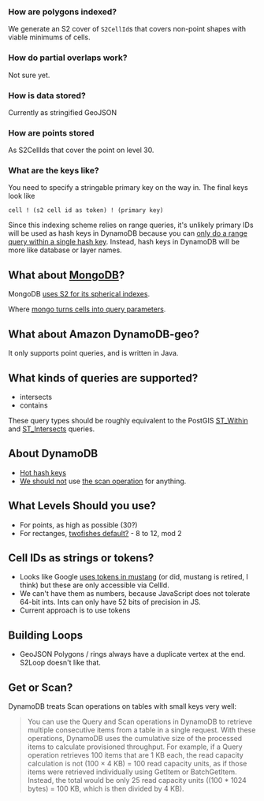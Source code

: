 ### How are polygons indexed?

We generate an S2 cover of `S2CellId`s that covers non-point shapes with viable minimums of cells.

### How do partial overlaps work?

Not sure yet.

### How is data stored?

Currently as stringified GeoJSON

### How are points stored

As S2CellIds that cover the point on level 30.

### What are the keys like?

You need to specify a stringable primary key on the way in. The final keys look like

    cell ! (s2 cell id as token) ! (primary key)

Since this indexing scheme relies on range queries, it's unlikely primary IDs
will be used as hash keys in DynamoDB because you
can [only do a range query within a single hash key](http://0x74696d.com/posts/falling-in-and-out-of-love-with-dynamodb-part-ii/).
Instead, hash keys in DynamoDB will be more like database or layer names.

## What about [MongoDB](http://www.mongodb.org/)?

MongoDB [uses S2 for its spherical indexes](http://blog.mongodb.org/post/50984169045/new-geo-features-in-mongodb-2-4).

Where [mongo turns cells into query parameters](https://github.com/mongodb/mongo/blob/f5ed485c97b08490f59234bc1ddef2c80c2c88b9/src/mongo/db/index/expression_index.h#L42-161).

## What about Amazon DynamoDB-geo?

It only supports point queries, and is written in Java.

## What kinds of queries are supported?

* intersects
* contains

These query types should be roughly equivalent to the PostGIS [ST_Within](http://postgis.refractions.net/documentation/manual-1.4/ST_Within.html)
and [ST_Intersects](http://postgis.org/docs/ST_Intersects.html) queries.

## About DynamoDB

* [Hot hash keys](http://nate.io/dynamodb-and-hot-hash-keys/)
* [We should not](http://simondlr.com/post/26360955465/dynamodb-is-awesome-but) use [the scan operation](http://blog.coredumped.org/2012/01/amazon-dynamodb.html) for anything.

## What Levels Should you use?

* For points, as high as possible (30?)
* For rectanges, [twofishes default?](https://github.com/foursquare/twofishes/blob/master/util/src/main/scala/GeometryUtils.scala#L10-14) - 8 to 12, mod 2

## Cell IDs as strings or tokens?

* Looks like Google [uses tokens in mustang](https://github.com/mapbox/node-s2/blob/69b063dc2ef7a3e41d1d0b3079599105d29ddec6/geometry/s2cellid.cc#L168-187) (or did, mustang is retired, I think)
  but these are only accessible via CellId.
* We can't have them as numbers, because JavaScript does not tolerate 64-bit
  ints. Ints can only have 52 bits of precision in JS.
* Current approach is to use tokens

## Building Loops

* GeoJSON Polygons / rings always have a duplicate vertex at the end. S2Loop doesn't like that.

## Get or Scan?

DynamoDB treats Scan operations on tables with small keys very well:

> You can use the Query and Scan operations in DynamoDB to retrieve multiple consecutive items from a table in a single request. With these operations, DynamoDB uses the cumulative size of the processed items to calculate provisioned throughput. For example, if a Query operation retrieves 100 items that are 1 KB each, the read capacity calculation is not (100 × 4 KB) = 100 read capacity units, as if those items were retrieved individually using GetItem or BatchGetItem. Instead, the total would be only 25 read capacity units ((100 * 1024 bytes) = 100 KB, which is then divided by 4 KB).
